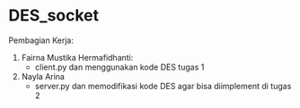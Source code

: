 # DES_socket
Pembagian Kerja:
1. Fairna Mustika Hermafidhanti:
   - client.py dan menggunakan kode DES tugas 1
2. Nayla Arina
   - server.py dan memodifikasi kode DES agar bisa diimplement di tugas 2
